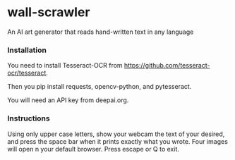 # wall-scrawler
An AI art generator that reads hand-written text in any language

### Installation
You need to install Tesseract-OCR from https://github.com/tesseract-ocr/tesseract.

Then you pip install requests, opencv-python, and pytesseract.

You will need an API key from deepai.org.

### Instructions
Using only upper case letters, show your webcam the text of your desired, and press the space bar when it prints exactly what you wrote. Four images will open n your default browser. Press escape or Q to exit.
